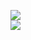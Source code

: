 [![](https://img.shields.io/badge/Made%20With-Github%20Spray-lightgrey.svg?style=for-the-badge&logo=github)](https://github.com/Annihil/github-spray#17640)  
[![](https://i.imgur.com/2DrTn0Z.gif)](https://github.com/Annihil/github-spray)